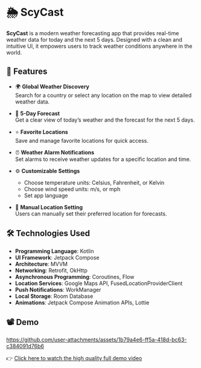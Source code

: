 
# 🌦️ ScyCast

**ScyCast** is a modern weather forecasting app that provides real-time weather data for today and the next 5 days. Designed with a clean and intuitive UI, it empowers users to track weather conditions anywhere in the world.

## 📱 Features

* 🌍 **Global Weather Discovery**  
  Search for a country or select any location on the map to view detailed weather data.

* 📅 **5-Day Forecast**  
  Get a clear view of today’s weather and the forecast for the next 5 days.

* ⭐ **Favorite Locations**  
  Save and manage favorite locations for quick access.

* ⏰ **Weather Alarm Notifications**  
  Set alarms to receive weather updates for a specific location and time.

* ⚙️ **Customizable Settings**
  * Choose temperature units: Celsius, Fahrenheit, or Kelvin 
  * Choose wind speed units: m/s, or mph  
  * Set app language

* 📍 **Manual Location Setting**  
  Users can manually set their preferred location for forecasts.

## 🛠️ Technologies Used

* **Programming Language**: Kotlin
* **UI Framework**: Jetpack Compose 
* **Architecture**: MVVM  
* **Networking**: Retrofit, OkHttp
* **Asynchronous Programming**: Coroutines, Flow
* **Location Services**: Google Maps API, FusedLocationProviderClient  
* **Push Notifications**: WorkManager 
* **Local Storage**: Room Database  
* **Animations**: Jetpack Compose Animation APIs, Lottie


## 📽️ Demo

https://github.com/user-attachments/assets/1b79a4e6-ff5a-418d-bc63-c384091d76b6



👉 [Click here to watch the high quality full demo video](https://drive.google.com/file/d/1jeK4nHNxqmKkAe4guf9lwUtIqGhX8jkq/view?usp=sharing)
